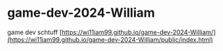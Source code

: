 # game-dev-2024-William
game dev schtuff
[https://wi11iam99.github.io/game-dev-2024-William/](https://wi11iam99.github.io/game-dev-2024-William/public/index.html)
